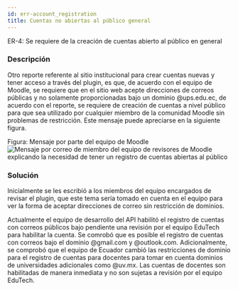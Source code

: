 ```yaml
---
id: err-account_registration
title: Cuentas no abiertas al público general
---
```

ER-4: Se requiere de la creación de cuentas abierto al público en general

### Descripción
Otro reporte referente al sitio institucional para crear cuentas nuevas y tener acceso a través del plugin, es que, de acuerdo con el equipo de Moodle, se requiere que en el sitio web acepte direcciones de correos públicas y no solamente proporcionadas bajo un dominio @ups.edu.ec, de acuerdo con el reporte, se requiere de creación de cuentas a nivel público para que sea utilizado por cualquier miembro de la comunidad Moodle sin problemas de restricción. Este mensaje puede apreciarse en la siguiente figura. 

Figura:  Mensaje por parte del equipo de Moodle 
![Mensaje por correo de  miembro del equipo de revisores de Moodle explicando la necesidad de tener un registro de cuentas abiertas al público](/img/issues/errors/er-4-account.png)

### Solución
Inicialmente se les escribió a los miembros del equipo encargados de revisar el plugin, que este tema sería tomado en cuenta en el equipo para ver la forma de aceptar direcciones de correo sin restricción de dominios.

Actualmente el equipo de desarrollo del API habilitó el registro de cuentas con correos públicos bajo pendiente una revisión por el equipo EduTech para habilitar la cuenta. Se comrobó que es posible el registro de cuentas con correos bajo el dominio @gmail.com y @outlook.com. Adicionalmente, se comprobó que el equipo de Ecuador cambió las restricciones de dominio para el registro de cuentas para docentes para tomar en cuenta dominios de universidades adicionales como @uv.mx. Las cuentas de docentes son habilitadas de manera inmediata y no son sujetas a revisión por el equipo EduTech.
